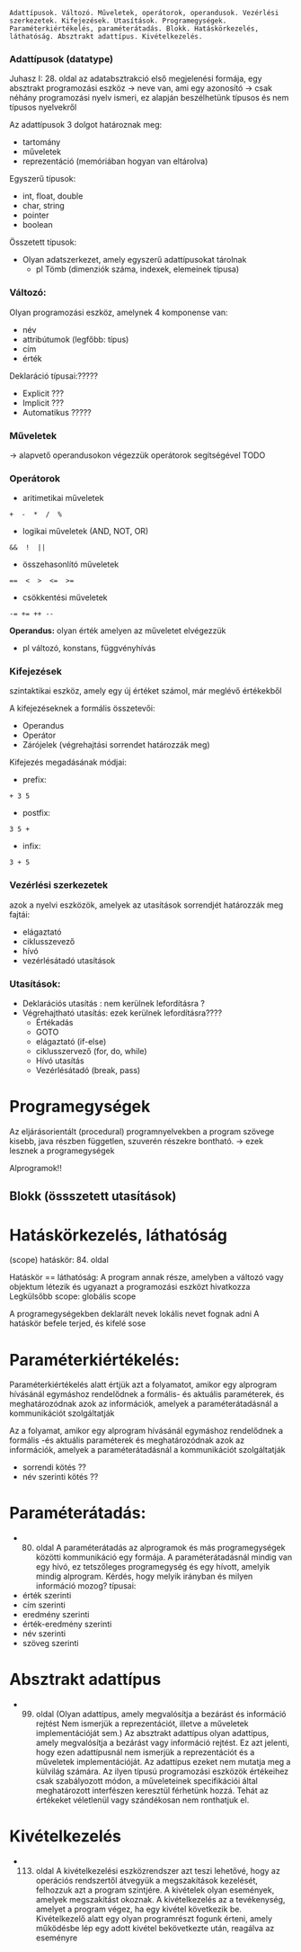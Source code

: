 ```
Adattípusok. Változó. Műveletek, operátorok, operandusok. Vezérlési szerkezetek. Kifejezések. Utasítások. Programegységek. Paraméterkiértékelés, paraméterátadás. Blokk. Hatáskörkezelés, láthatóság. Absztrakt adattípus. Kivételkezelés.
```

### **Adattípusok** (datatype)

Juhasz I: 28. oldal
az adatabsztrakció első megjelenési formája, egy absztrakt programozási eszköz
-> neve van, ami egy azonosító
-> csak néhány programozási nyelv ismeri, ez alapján beszélhetünk típusos és nem típusos nyelvekről

Az adattípusok 3 dolgot határoznak meg:

- tartomány
- műveletek
- reprezentáció (memóriában hogyan van eltárolva)

Egyszerű típusok:

- int, float, double
- char, string
- pointer
- boolean

Összetett típusok:

- Olyan adatszerkezet, amely egyszerű adattípusokat tárolnak
  - pl Tömb (dimenziók száma, indexek, elemeinek típusa)

### **Változó**:

Olyan programozási eszköz, amelynek 4 komponense van:

- név
- attribútumok (legfőbb: típus)
- cím
- érték

Deklaráció típusai:?????

- Explicit ???
- Implicit ???
- Automatikus ?????

### Műveletek

-> alapvető operandusokon végezzük operátorok segítségével
TODO

### **Operátorok**

- aritimetikai műveletek

```
+  -  *  /  %
```

- logikai műveletek (AND, NOT, OR)

```
&&  !  ||
```

- összehasonlító műveletek

```
==  <  >  <=  >=
```

- csökkentési műveletek

```
-= += ++ --
```

**Operandus:** olyan érték amelyen az műveletet elvégezzük

- pl változó, konstans, függvényhívás

### **Kifejezések**

szintaktikai eszköz, amely egy új értéket számol, már meglévő értékekből

A kifejezéseknek a formális összetevői:

- Operandus
- Operátor
- Zárójelek (végrehajtási sorrendet határozzák meg)

Kifejezés megadásának módjai:

- prefix:

```
+ 3 5
```

- postfix:

```
3 5 +
```

- infix:

```
3 + 5
```

### **Vezérlési szerkezetek**

azok a nyelvi eszközök, amelyek az utasítások sorrendjét határozzák meg
fajtái:

- elágaztató
- ciklusszevező
- hívó
- vezérlésátadó utasítások

### Utasítások:

- Deklarációs utasítás : nem kerülnek lefordításra ?
- Végrehajtható utasítás: ezek kerülnek lefordításra????
  - Értékadás
  - GOTO
  - elágaztató (if-else)
  - ciklusszervező (for, do, while)
  - Hívó utasítás
  - Vezérlésátadó (break, pass)

# **Programegységek**

Az eljárásorientált (procedural) programnyelvekben a program szövege kisebb, java részben független, szuverén részekre bontható. -> ezek lesznek a programegységek

Alprogramok!!

## Blokk (össszetett utasítások)

# **Hatáskörkezelés, láthatóság**

(scope)
hatáskör: 84. oldal

Hatáskör == láthatóság:
A program annak része, amelyben a változó vagy objektum létezik és ugyanazt a programozási eszközt hivatkozza
Legkülsőbb scope: globális scope

A programegységekben deklarált nevek lokális nevet fognak adni
A hatáskör befele terjed, és kifelé sose

# Paraméterkiértékelés:

Paraméterkiértékelés alatt értjük azt a folyamatot, amikor egy alprogram hívásánál
egymáshoz rendelődnek a formális- és aktuális paraméterek, és meghatározódnak azok az
információk, amelyek a paraméterátadásnál a kommunikációt szolgáltatják

Az a folyamat, amikor egy alprogram hívásánál egymáshoz rendelődnek a formális -és aktuális paraméterek és meghatározódnak azok az információk, amelyek a paraméterátadásnál a kommunikációt szolgáltatják

- sorrendi kötés ??
- név szerinti kötés ??

# Paraméterátadás:

- 80. oldal
      A paraméterátadás az alprogramok és más programegységek közötti kommunikáció egy
      formája. A paraméterátadásnál mindig van egy hívó, ez tetszőleges programegység és egy
      hívott, amelyik mindig alprogram. Kérdés, hogy melyik irányban és milyen információ
      mozog?
      típusai:
- érték szerinti
- cím szerinti
- eredmény szerinti
- érték-eredmény szerinti
- név szerinti
- szöveg szerinti

# Absztrakt adattípus

- 99. oldal
      (Olyan adattípus, amely megvalósítja a bezárást és információ rejtést
      Nem ismerjük a reprezentációt, illetve a műveletek implementációját sem.)
      Az absztrakt adattípus olyan adattípus, amely megvalósítja a bezárást vagy információ rejtést.
      Ez azt jelenti, hogy ezen adattípusnál nem ismerjük a reprezentációt és a műveletek
      implementációját. Az adattípus ezeket nem mutatja meg a külvilág számára. Az ilyen típusú
      programozási eszközök értékeihez csak szabályozott módon, a műveleteinek specifikációi
      által meghatározott interfészen keresztül férhetünk hozzá. Tehát az értékeket véletlenül vagy
      szándékosan nem ronthatjuk el.

# Kivételkezelés

- 113. oldal
       A kivételkezelési eszközrendszer azt teszi lehetővé, hogy az operációs rendszertől átvegyük a megszakítások kezelését, felhozzuk azt a program szintjére. A kivételek olyan események, amelyek megszakítást okoznak. A kivételkezelés az a tevékenység, amelyet a program végez, ha egy kivétel következik be. Kivételkezelő alatt egy olyan programrészt fogunk érteni, amely működésbe lép egy adott kivétel bekövetkezte után, reagálva az eseményre
